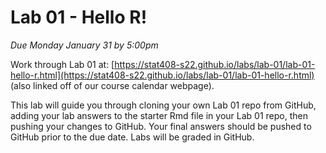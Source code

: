 # Lab 01 - Hello R!

_Due Monday January 31 by 5:00pm_

Work through Lab 01 at: [https://stat408-s22.github.io/labs/lab-01/lab-01-hello-r.html](https://stat408-s22.github.io/labs/lab-01/lab-01-hello-r.html) (also linked off of our course calendar webpage). 

This lab will guide you through cloning your own Lab 01 repo from GitHub, adding your lab answers to the starter Rmd file in your Lab 01 repo, then pushing your changes to GitHub. Your final answers should be pushed to GitHub prior to the due date. Labs will be graded in GitHub.
